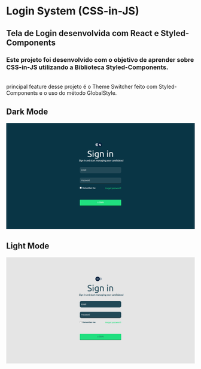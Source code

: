 # Login System (CSS-in-JS)

## Tela de Login desenvolvida com React e Styled-Components

### Este projeto foi desenvolvido com o objetivo de aprender sobre CSS-in-JS utilizando a Biblioteca Styled-Components.

<br>
principal feature desse projeto é o Theme Switcher feito com Styled-Components e o uso do método GlobalStyle.

<br>

## Dark Mode
<img src="./assets/DarkMode.png" />

<br>

## Light Mode
<img src="./assets/LightMode.png" />
